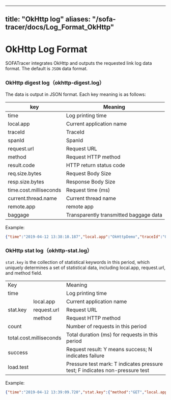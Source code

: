 
---

title: "OkHttp log"
aliases: "/sofa-tracer/docs/Log_Format_OkHttp"
---

# OkHttp Log Format

SOFATracer integrates OkHttp and outputs the requested link log data format. The default is `JSON` data format.

### OkHttp digest log（okhttp-digest.log）

The data is output in JSON format. Each key meaning is as follows:

key | Meaning
--------- | -------------
 time | Log printing time
 local.app | Current application name
 traceId | TraceId
 spanId | SpanId
 request.url | Request URL
 method | Request HTTP method
 result.code | HTTP return status code
 req.size.bytes | Request Body Size
 resp.size.bytes | Response Body Size
 time.cost.milliseconds | Request time (ms)
 current.thread.name | Current thread name
 remote.app | remote app
 baggage | Transparently transmitted baggage data

Example:

```json
{"time":"2019-04-12 13:38:10.187","local.app":"OkHttpDemo","traceId":"0a0fe85a1555047489980100151193","spanId":"0","request.url":"http://localhost:8081/okhttp?name=sofa","method":"GET","result.code":"200","req.size.bytes":0,"resp.size.bytes":0,"time.cost.milliseconds":207,"current.thread.name":"main","remote.app":"","baggage":""}
```

### OkHttp stat log（okhttp-stat.log）

`stat.key` is the collection of statistical keywords in this period, which uniquely determines a set of statistical data, including local.app, request.url, and method field.

<table>
   <tr>
      <td colspan="2">Key</td>
      <td>Meaning</td>
   </tr>
   <tr>
      <td colspan="2">time</td>
      <td>Log printing time</td>
   </tr>
   <tr>
      <td rowspan="3">stat.key</td>
      <td>local.app</td>
      <td>Current application name</td>
   </tr>
   <tr>
      <td>request.url</td>
      <td>Request URL</td>
   </tr>
   <tr>
      <td> method </td>
      <td>Request HTTP method</td>
   </tr>
   <tr>
      <td colspan="2">count</td>
      <td>Number of requests in this period</td>
   </tr>
   <tr>
      <td colspan="2">total.cost.milliseconds</td>
      <td>Total duration (ms) for requests in this period</td>
   </tr>
   <tr>
      <td colspan="2">success</td>
      <td>Request result: Y means success; N indicates failure</td>
   </tr>
   <tr>
      <td colspan="2">load.test</td>
      <td>Pressure test mark: T indicates pressure test; F indicates non-pressure test</td>
   </tr>
</table>

Example:

```json
{"time":"2019-04-12 13:39:09.720","stat.key":{"method":"GET","local.app":"OkHttpDemo","request.url":"http://localhost:8081/okhttp?name=sofa"},"count":1,"total.cost.milliseconds":207,"success":"true","load.test":"F"}
```
